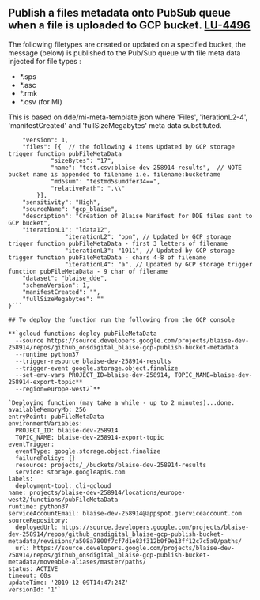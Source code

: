 ## Publish a files metadata onto PubSub queue when a file is uploaded to GCP bucket. **[LU-4496](https://collaborate2.ons.gov.uk/jira/browse/LU-4496)**

The following filetypes are created or updated on a specified bucket, the message (below) is published to the Pub/Sub queue with file meta data injected for file types :
- *.sps
- *.asc
- *.rmk  
- *.csv (for MI)

This is based on dde/mi-meta-template.json where 'Files', 'iterationL2-4', 'manifestCreated' and 'fullSizeMegabytes' meta data substituted.

```json{
    "version": 1,
    "files": [{  // the following 4 items Updated by GCP storage trigger function pubFileMetaData
            "sizeBytes": "17",
            "name": "test.csv:blaise-dev-258914-results",  // NOTE bucket name is appended to filename i.e. filename:bucketname
            "md5sum": "testmd5sumdfer34==",
            "relativePath": ".\\"
        }], 
    "sensitivity": "High",
    "sourceName": "gcp_blaise",
    "description": "Creation of Blaise Manifest for DDE files sent to GCP bucket",
    "iterationL1": "ldata12",
                "iterationL2": "opn", // Updated by GCP storage trigger function pubFileMetaData - first 3 letters of filename
                "iterationL3": "1911", // Updated by GCP storage trigger function pubFileMetaData - chars 4-8 of filename
                "iterationL4": "a", // Updated by GCP storage trigger function pubFileMetaData - 9 char of filename
    "dataset": "blaise_dde",
    "schemaVersion": 1,
    "manifestCreated": "",
    "fullSizeMegabytes": ""
}```

## To deploy the function run the following from the GCP console

**`gcloud functions deploy pubFileMetaData
  --source https://source.developers.google.com/projects/blaise-dev-258914/repos/github_onsdigital_blaise-gcp-publish-bucket-metadata 
  --runtime python37 
  --trigger-resource blaise-dev-258914-results 
  --trigger-event google.storage.object.finalize 
  --set-env-vars PROJECT_ID=blaise-dev-258914, TOPIC_NAME=blaise-dev-258914-export-topic**
  --region=europe-west2`**

`Deploying function (may take a while - up to 2 minutes)...done.
availableMemoryMb: 256
entryPoint: pubFileMetaData
environmentVariables:
  PROJECT_ID: blaise-dev-258914
  TOPIC_NAME: blaise-dev-258914-export-topic
eventTrigger:
  eventType: google.storage.object.finalize
  failurePolicy: {}
  resource: projects/_/buckets/blaise-dev-258914-results
  service: storage.googleapis.com
labels:
  deployment-tool: cli-gcloud
name: projects/blaise-dev-258914/locations/europe-west2/functions/pubFileMetaData
runtime: python37
serviceAccountEmail: blaise-dev-258914@appspot.gserviceaccount.com
sourceRepository:
  deployedUrl: https://source.developers.google.com/projects/blaise-dev-258914/repos/github_onsdigital_blaise-gcp-publish-bucket-metadata/revisions/a508a7800f7cf7d1e83f312b0f9e13ff12c7c5a0/paths/
  url: https://source.developers.google.com/projects/blaise-dev-258914/repos/github_onsdigital_blaise-gcp-publish-bucket-metadata/moveable-aliases/master/paths/
status: ACTIVE
timeout: 60s
updateTime: '2019-12-09T14:47:24Z'
versionId: '1'`
